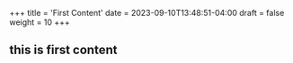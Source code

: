 +++
title = 'First Content'
date = 2023-09-10T13:48:51-04:00
draft = false
weight = 10
+++

## this is first content